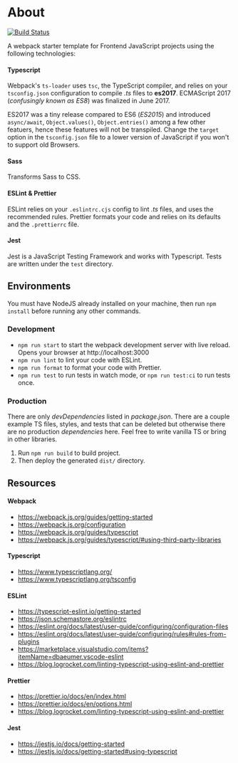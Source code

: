 # About
[![Build Status](https://github.com/vasilionjea/webpack-frontend-template/actions/workflows/unit-tests.yml/badge.svg)](https://github.com/vasilionjea/webpack-frontend-template/actions/workflows/unit-tests.yml)

A webpack starter template for Frontend JavaScript projects using the following technologies:

#### Typescript
Webpack's `ts-loader` uses `tsc`, the TypeScript compiler, and relies on your `tsconfig.json` configuration to compile _.ts_ files to **es2017**. ECMAScript 2017 (_confusingly known as ES8_) was finalized in June 2017. 

ES2017 was a tiny release compared to ES6 (_ES2015_) and introduced `async/await`, `Object.values()`, `Object.entries()` among a few other featuers, hence these features will not be transpiled. Change the `target` option in the `tsconfig.json` file to a lower version of JavaScript if you won't to support old Browsers.

#### Sass
Transforms Sass to CSS.

#### ESLint & Prettier
ESLint relies on your `.eslintrc.cjs` config to lint _.ts_ files, and uses the recommended rules. Prettier formats your code and relies on its defaults and the `.prettierrc` file.

#### Jest
Jest is a JavaScript Testing Framework and works with Typescript. Tests are written under the `test` directory.

## Environments
You must have NodeJS already installed on your machine, then run `npm install` before running any other commands.

### Development 
* `npm run start` to start the webpack development server with live reload. Opens your browser at http://localhost:3000
* `npm run lint` to lint your code with ESLint.
* `npm run format` to format your code with Prettier.
* `npm run test` to run tests in watch mode, or `npm run test:ci` to run tests once.

### Production
There are only _devDependencies_ listed in _package.json_. There are a couple example TS files, styles, and tests that can be deleted but otherwise there are no production _dependencies_ here. Feel free to write vanilla TS or bring in other libraries.

1. Run `npm run build` to build project.
2. Then deploy the generated `dist/` directory.

## Resources 
#### Webpack
* https://webpack.js.org/guides/getting-started
* https://webpack.js.org/configuration
* https://webpack.js.org/guides/typescript
* https://webpack.js.org/guides/typescript/#using-third-party-libraries

#### Typescript 
* https://www.typescriptlang.org/
* https://www.typescriptlang.org/tsconfig

#### ESLint
* https://typescript-eslint.io/getting-started
* https://json.schemastore.org/eslintrc
* https://eslint.org/docs/latest/user-guide/configuring/configuration-files
* https://eslint.org/docs/latest/user-guide/configuring/rules#rules-from-plugins
* https://marketplace.visualstudio.com/items?itemName=dbaeumer.vscode-eslint
* https://blog.logrocket.com/linting-typescript-using-eslint-and-prettier

#### Prettier
* https://prettier.io/docs/en/index.html
* https://prettier.io/docs/en/options.html
* https://blog.logrocket.com/linting-typescript-using-eslint-and-prettier

#### Jest
* https://jestjs.io/docs/getting-started
* https://jestjs.io/docs/getting-started#using-typescript

